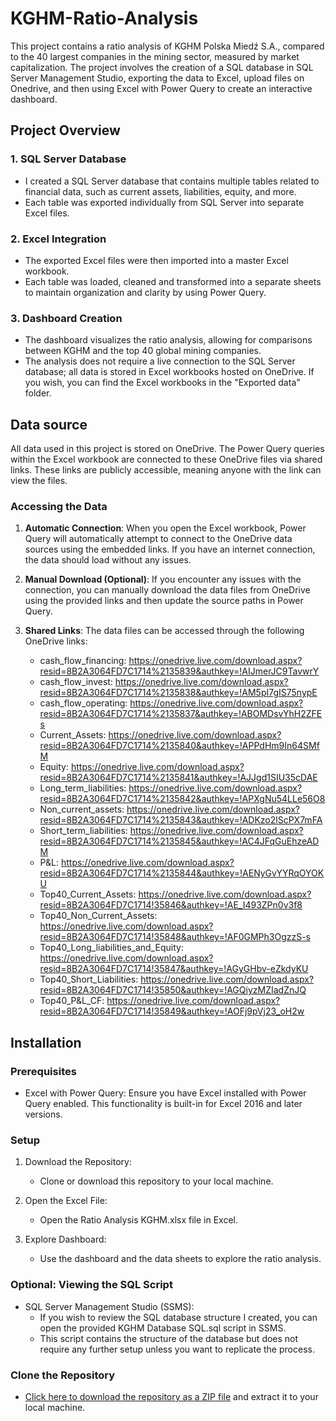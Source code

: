 # KGHM-Ratio-Analysis

This project contains a ratio analysis of KGHM Polska Miedź S.A., compared to the 40 largest companies in the mining sector, measured by market capitalization. The project involves the creation of a SQL database in SQL Server Management Studio, exporting the data to Excel, upload files on Onedrive, and then using Excel with Power Query to create an interactive dashboard.

## Project Overview

### 1. SQL Server Database

 - I created a SQL Server database that contains multiple tables related to financial data, such as current assets, liabilities, equity, and more.
 - Each table was exported individually from SQL Server into separate Excel files.
   
### 2. Excel Integration

 - The exported Excel files were then imported into a master Excel workbook.
 - Each table was loaded, cleaned and transformed into a separate sheets to maintain organization and clarity by using Power Query.

### 3. Dashboard Creation

 - The dashboard visualizes the ratio analysis, allowing for comparisons between KGHM and the top 40 global mining companies.
 - The analysis does not require a live connection to the SQL Server database; all data is stored in Excel workbooks hosted on OneDrive. If you wish, you can find the Excel workbooks in the "Exported data" folder.
   
## Data source 

All data used in this project is stored on OneDrive. The Power Query queries within the Excel workbook are connected to these OneDrive files via shared links. These links are publicly accessible, meaning anyone with the link can view the files.

### Accessing the Data
1. **Automatic Connection**: When you open the Excel workbook, Power Query will automatically attempt to connect to the OneDrive data sources using the embedded links. If you have an internet connection, the data should load without any issues.
   
2. **Manual Download (Optional)**: If you encounter any issues with the connection, you can manually download the data files from OneDrive using the provided links and then update the source paths in Power Query.
   
3. **Shared Links**: The data files can be accessed through the following OneDrive links:
   - cash_flow_financing: https://onedrive.live.com/download.aspx?resid=8B2A3064FD7C1714%2135839&authkey=!AIJmerJC9TavwrY
   - cash_flow_invest: https://onedrive.live.com/download.aspx?resid=8B2A3064FD7C1714%2135838&authkey=!AM5pI7gIS75nypE
   - cash_flow_operating: https://onedrive.live.com/download.aspx?resid=8B2A3064FD7C1714%2135837&authkey=!ABOMDsvYhH2ZFEs
   - Current_Assets: https://onedrive.live.com/download.aspx?resid=8B2A3064FD7C1714%2135840&authkey=!APPdHm9In64SMfM
   - Equity: https://onedrive.live.com/download.aspx?resid=8B2A3064FD7C1714%2135841&authkey=!AJJgd1SIU35cDAE
   - Long_term_liabilities: https://onedrive.live.com/download.aspx?resid=8B2A3064FD7C1714%2135842&authkey=!APXgNu54LLe56O8
   - Non_current_assets: https://onedrive.live.com/download.aspx?resid=8B2A3064FD7C1714%2135843&authkey=!ADKzo2lScPX7mFA
   - Short_term_liabilities: https://onedrive.live.com/download.aspx?resid=8B2A3064FD7C1714%2135845&authkey=!AC4JFqGuEhzeADM
   - P&L: https://onedrive.live.com/download.aspx?resid=8B2A3064FD7C1714%2135844&authkey=!AENyGvYYRqOYOKU
   - Top40_Current_Assets: https://onedrive.live.com/download.aspx?resid=8B2A3064FD7C1714!35846&authkey=!AE_I493ZPn0v3f8
   - Top40_Non_Current_Assets: https://onedrive.live.com/download.aspx?resid=8B2A3064FD7C1714!35848&authkey=!AF0GMPh3OgzzS-s
   - Top40_Long_liabilities_and_Equity: https://onedrive.live.com/download.aspx?resid=8B2A3064FD7C1714!35847&authkey=!AGyGHbv-eZkdyKU
   - Top40_Short_Liabilities: https://onedrive.live.com/download.aspx?resid=8B2A3064FD7C1714!35850&authkey=!AGQiyzMZIadZnJQ
   - Top40_P&L_CF: https://onedrive.live.com/download.aspx?resid=8B2A3064FD7C1714!35849&authkey=!AOFj9pVj23_oH2w


## Installation

### Prerequisites
- Excel with Power Query: Ensure you have Excel installed with Power Query enabled. This functionality is built-in for Excel 2016 and later versions.

### Setup 
1. Download the Repository:
   - Clone or download this repository to your local machine. 

2. Open the Excel File:
   - Open the Ratio Analysis KGHM.xlsx file in Excel.
     
3. Explore Dashboard:
   - Use the dashboard and the data sheets to explore the ratio analysis.
  
### Optional: Viewing the SQL Script
 - SQL Server Management Studio (SSMS):
   - If you wish to review the SQL database structure I created, you can open the provided KGHM Database SQL.sql script in SSMS.
   - This script contains the structure of the database but does not require any further setup unless you want to replicate the process.


### Clone the Repository

- [Click here to download the repository as a ZIP file](https://github.com/Adrian2988/KGHM-Ratio-Analysis/archive/refs/heads/main.zip) and extract it to your local machine.
